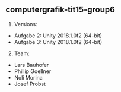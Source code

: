 ## computergrafik-tit15-group6

1. Versions:
  - Aufgabe 2: Unity 2018.1.0f2 (64-bit)
  - Aufgabe 3: Unity 2018.1.0f2 (64-bit)

2. Team:
  - Lars Bauhofer
  - Phillip Goellner
  - Noli Morina
  - Josef Probst